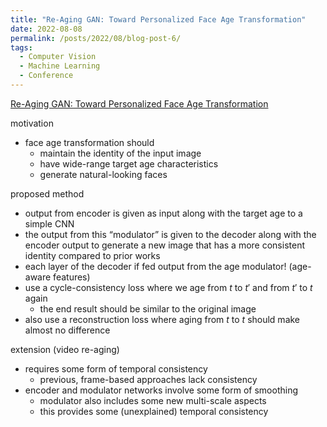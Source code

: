 ```yaml
---
title: "Re-Aging GAN: Toward Personalized Face Age Transformation"
date: 2022-08-08
permalink: /posts/2022/08/blog-post-6/
tags:
  - Computer Vision
  - Machine Learning
  - Conference
---
```

[Re-Aging GAN: Toward Personalized Face Age Transformation](https://openaccess.thecvf.com/content/ICCV2021/papers/Makhmudkhujaev_Re-Aging_GAN_Toward_Personalized_Face_Age_Transformation_ICCV_2021_paper.pdf)

motivation

- face age transformation should
    - maintain the identity of the input image
    - have wide-range target age characteristics
    - generate natural-looking faces

proposed method

- output from encoder is given as input along with the target age to a simple CNN
- the output from this “modulator” is given to the decoder along with the encoder output to generate a new image that has a more consistent identity compared to prior works
- each layer of the decoder if fed output from the age modulator! (age-aware features)
- use a cycle-consistency loss where we age from $t$ to $t'$ and from $t'$ to $t$ again
    - the end result should be similar to the original image
- also use a reconstruction loss where aging from $t$ to $t$ should make almost no difference

extension (video re-aging)

- requires some form of temporal consistency
    - previous, frame-based approaches lack consistency
- encoder and modulator networks involve some form of smoothing
    - modulator also includes some new multi-scale aspects
    - this provides some (unexplained) temporal consistency